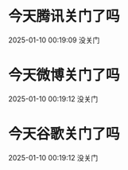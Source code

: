 # 今天腾讯关门了吗

2025-01-10 00:19:09 没关门

# 今天微博关门了吗

2025-01-10 00:19:12 没关门

# 今天谷歌关门了吗

2025-01-10 00:19:12 没关门

